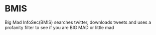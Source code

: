 # BMIS
Big Mad InfoSec(BMIS) searches twitter, downloads tweets and uses a profanity filter to see if you are BIG MAD or little mad
